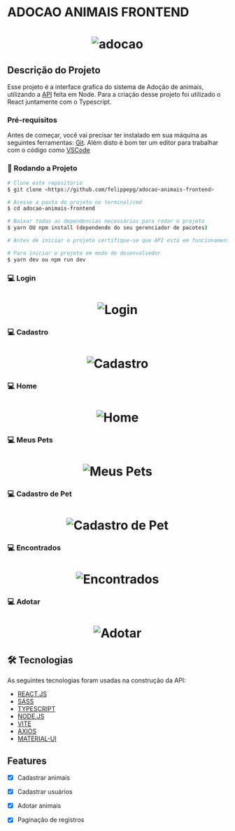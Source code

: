 # ADOCAO ANIMAIS FRONTEND

<h1 align="center">
    <img alt="adocao" title="adocao" src="./src/assets/logo.png" />
</h1>

## Descrição do Projeto
Esse projeto é a interface grafica do sistema de Adoção de animais, utilizando 
a [API](https://github.com/felippepg/api-adocao-animais) feita em Node.
Para a criação desse projeto foi utilizado o React juntamente com o Typescript.

### Pré-requisitos

Antes de começar, você vai precisar ter instalado em sua máquina as seguintes ferramentas:
[Git](https://git-scm.com). 
Além disto é bom ter um editor para trabalhar com o código como [VSCode](https://code.visualstudio.com/)

### 🎲 Rodando a Projeto

```bash
# Clone este repositório
$ git clone <https://github.com/felippepg/adocao-animais-frontend>

# Acesse a pasta do projeto no terminal/cmd
$ cd adocao-animais-frontend

# Baixar todas as dependencias necessárias para rodar o projeto
$ yarn OU npm install (dependendo do seu gerenciador de pacotes)

# Antes de iniciar o projeto certifique-se que API está em funcionamento

# Para iniciar o projeto em modo de desenvolvedor 
$ yarn dev ou npm run dev
```

### :computer: Login

<h1 align="center">
    <img alt="Login" title="Login" src="./src/assets/projeto/login.png" />
</h1>

### :computer: Cadastro 

<h1 align="center">
    <img alt="Cadastro" title="Cadastro" src="./src/assets/projeto/signup.png" />
</h1>

### :computer: Home

<h1 align="center">
    <img alt="Home" title="Home" src="./src/assets/projeto/home.png" />
</h1>

### :computer: Meus Pets

<h1 align="center">
    <img alt="Meus Pets" title="Meus Pets" src="./src/assets/projeto/meuspets.png" />
</h1>

### :computer: Cadastro de Pet

<h1 align="center">
    <img alt="Cadastro de Pet" title="Cadastro de Pet" src="./src/assets/projeto/cadastrarpet.png" />
</h1>

### :computer: Encontrados

<h1 align="center">
    <img alt="Encontrados" title="Encontrados" src="./src/assets/projeto/encontrados.png" />
</h1>

### :computer: Adotar

<h1 align="center">
    <img alt="Adotar" title="Adotar" src="./src/assets/projeto/adocao.png" />
</h1>

## 🛠 Tecnologias

As seguintes tecnologias foram usadas na construção da API:

- [REACT.JS](https://pt-br.reactjs.org/)
- [SASS](https://sass-lang.com/)
- [TYPESCRIPT](https://www.typescriptlang.org/)
- [NODE.JS](https://nodejs.org/en/)
- [VITE](https://vitejs.dev/)
- [AXIOS](https://axios-http.com/)
- [MATERIAL-UI](https://mui.com/pt/)


## Features

- [x] Cadastrar animais
- [x] Cadastrar usuários
- [x] Adotar animais
- [x] Paginação de registros

